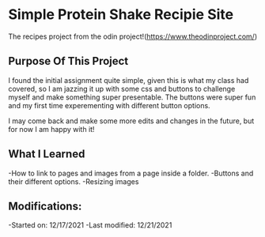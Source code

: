 # Simple Protein Shake Recipie Site
The recipes project from the odin project!(https://www.theodinproject.com/)

## Purpose Of This Project
I found the initial assignment quite simple, given this is what my class had covered, so I am jazzing it up with some css and buttons to challenge myself and make something super presentable. The buttons were super fun and my first time experementing with different button options.

I may come back and make some more edits and changes in the future, but for now I am happy with it!

## What I Learned
-How to link to pages and images from a page inside a folder.
-Buttons and their different options.
-Resizing images

## Modifications:
-Started on: 12/17/2021
-Last modified: 12/21/2021

